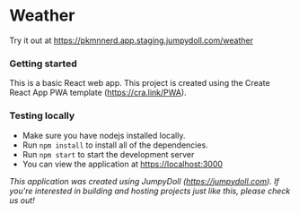 # Weather


Try it out at https://pkmnnerd.app.staging.jumpydoll.com/weather

### Getting started
This is a basic React web app. This project is created using the Create React App PWA template (https://cra.link/PWA).

### Testing locally
- Make sure you have nodejs installed locally.
- Run `npm install` to install all of the dependencies.
- Run `npm start` to start the development server
- You can view the application at <https://localhost:3000>


*This application was created using JumpyDoll (https://jumpydoll.com). If you're interested in building and hosting projects just like this, please check us out!*